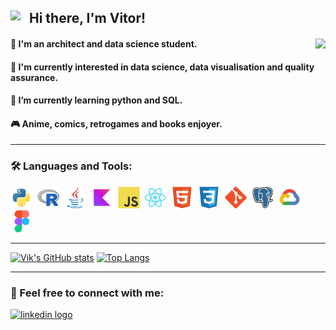 <div>
 <img align="left" src="https://media.giphy.com/media/hvRJCLFzcasrR4ia7z/giphy.gif" width="30px"/> <h2 align="left">Hi there, I'm Vitor! </h2>
</div>
<div>
 <img align="right" src="https://media.giphy.com/media/L8K62iTDkzGX6/giphy.gif" height="140"/>
 <h4>🎲 I'm an architect and data science student.</h3>
 <h4>👀 I'm currently interested in data science, data visualisation and quality assurance.</h3>
 <h4>🐍 I’m currently learning python and SQL.</h4>
 <h4>🎮 Anime, comics, retrogames and books enjoyer.</h4>
</div>

---

<h3 align="left"> 🛠️ Languages and Tools: </h3>
<div>
  <img src="https://github.com/devicons/devicon/blob/master/icons/python/python-original.svg" title="Python" alt="Python" width="35" height="35"/>&nbsp;
  <img src="https://github.com/devicons/devicon/blob/master/icons/r/r-original.svg" title="R" alt="R" width="35" height="35"/>&nbsp;
  <img src="https://github.com/devicons/devicon/blob/master/icons/java/java-original.svg" title="Java" alt="Java" width="35" height="35"/>&nbsp; 
  <img src="https://github.com/devicons/devicon/blob/master/icons/kotlin/kotlin-original.svg" title="Kotlin" alt="Kotlin" width="35" height="35"/>&nbsp; 
  <img src="https://github.com/devicons/devicon/blob/master/icons/javascript/javascript-original.svg" title="JavaScript" alt="JavaScript" width="35" height="35"/>&nbsp;
  <img src="https://github.com/devicons/devicon/blob/master/icons/react/react-original.svg" title="React" alt="React" width="35" height="35"/>&nbsp;
  <img src="https://github.com/devicons/devicon/blob/master/icons/html5/html5-original.svg" title="HTML" alt="HTML" width="35" height="35"/>&nbsp;
  <img src="https://github.com/devicons/devicon/blob/master/icons/css3/css3-original.svg" title="CSS" alt="CSS" width="35" height="35"/>&nbsp;
  <img src="https://github.com/devicons/devicon/blob/master/icons/git/git-original.svg" title="Git" alt="Git" width="35" height="35"/>&nbsp;
  <img src="https://github.com/devicons/devicon/blob/master/icons/postgresql/postgresql-original.svg" title="PostgreSQL" alt="PostgreSQL" width="35" height="35"/>&nbsp;
  <img src="https://github.com/devicons/devicon/blob/master/icons/googlecloud/googlecloud-original.svg" title="Google Cloud" alt="Google Cloud" width="35" height="35"/>&nbsp;
  <img src="https://github.com/devicons/devicon/blob/master/icons/figma/figma-original.svg" title="Figma" alt="Figma" width="35" height="35"/
</div>

---

[![Vik's GitHub stats](https://github-readme-stats.vercel.app/api?username=vikpires&show_icons=true&count_private=true&rank_icon=percentile&theme=transparent&line_height=24)](https://github.com/anuraghazra/github-readme-stats)
[![Top Langs](https://github-readme-stats.vercel.app/api/top-langs/?username=vikpires&layout=compact&langs_count=8&theme=transparent&size_weight=1&count_weight=1)](https://github.com/anuraghazra/github-readme-stats)

---
<h3 align="left">🤙 Feel free to connect with me:</h3>
<div align="left">
  <a href="https://www.linkedin.com/in/vitorspires/" target="_blank">
    <img src="https://img.shields.io/static/v1?message=LinkedIn&logo=linkedin&label=&color=0077B5&logoColor=white&labelColor=&style=for-the-badge" height="25" alt="linkedin logo"/>
  </a>
</div>
